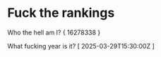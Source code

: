 # Fuck the rankings

Who the hell am I?
{ 16278338 }

What fucking year is it?
[ 2025-03-29T15:30:00Z ]
